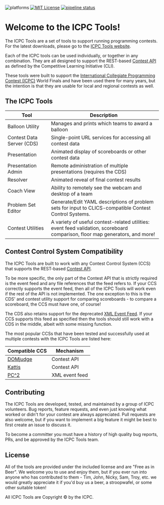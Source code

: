 ![platforms](https://img.shields.io/badge/platforms-macos|linux|windows-lightgrey.svg)
[![MIT License](https://img.shields.io/badge/license-MIT-brightgreen.svg)](https://github.com/icpctools/icpctools/blob/master/LICENSE.txt)
[![pipeline status](https://gitlab.com/icpctools/icpctools/badges/master/pipeline.svg)](https://gitlab.com/icpctools/icpctools/commits/master)

Welcome to the ICPC Tools!
==========================

The ICPC Tools are a set of tools to support running programming contests. For the latest downloads, please go to the [ICPC Tools website](https://tools.icpc.global).

Each of the ICPC tools can be used individually, or together in any combination. They are all designed to support
the REST-based [Contest API](https://ccs-specs.icpc.io/contest_api) as defined by the Competitive Learning Initiative (CLI).

These tools were built to support the
[International Collegiate Programming Contest (ICPC)](https://icpc.global) World Finals and have been used there for many years, but
the intention is that they are usable for local and regional contests as well.


## The ICPC Tools

Tool | Description
--- | ---
Balloon Utility | Manages and prints which teams to award a balloon
Contest Data Server (CDS) | Single-point URL services for accessing all contest data
Presentation | Animated display of scoreboards or other contest data
Presentation Admin | Remote administration of multiple presentations (requires the CDS)
Resolver | Animated reveal of final contest results
Coach View | Ability to remotely see the webcam and desktop of a team
Problem Set Editor | Generate/Edit YAML descriptions of problem sets for input to CLICS-compatible Contest Control Systems.
Contest Utilities | A variety of useful contest-related utilities: event feed validation, scoreboard comparison, floor map generators, and more!


## Contest Control System Compatibility

The ICPC Tools are built to work with any Contest Control System (CCS) that supports the REST-based [Contest API](https://ccs-specs.icpc.io/contest_api).

To be more specific, the only part of the Contest API that is strictly required is the event feed and any file
references that the feed refers to. If your CCS correctly supports the event feed, then all of the ICPC Tools will
work even if the rest of the API is not implemented. The one exception to this is the CDS' and contest utility support
for comparing scoreboards - to compare a scoreboard, the CCS must have one, of course!

The CDS also retains support for the deprecated [XML Event Feed](https://clics.ecs.baylor.edu/index.php?title=Event_Feed_2016).
If your CCS supports this feed as specified then the tools should still work with a CDS in the middle, albeit with some missing function.

The most popular CCSs that have been tested and successfully used at multiple contests with the ICPC Tools are listed here:

Compatible CCS | Mechanism
| --- | ---
| [DOMjudge](https://www.domjudge.org) | Contest API
| [Kattis](https://www.kattis.com) | Contest API
| [PC^2](https://pc2.ecs.csus.edu) | XML event feed


## Contributing

The ICPC Tools are developed, tested, and maintained by a group of ICPC volunteers. Bug reports, feature requests,
and even just knowing what worked or didn't for your contest are always appreciated. Pull requests are also welcome,
but if you want to implement a big feature it might be best to first create an issue to discuss it.

To become a committer you must have a history of high quality bug reports, PRs, and be approved by the ICPC Tools team.

## License

All of the tools are provided under the included license and are "Free as in Beer". We welcome you to use
and enjoy them, but if you ever run into anyone who has contributed to them - Tim, John, Nicky, Sam, Troy, etc.
we would greatly appreciate it if you'd buy us a beer, a stroopwafel, or some other suitable token!

All ICPC Tools are Copyright © by the ICPC.
